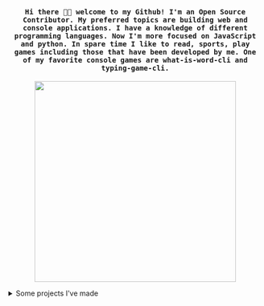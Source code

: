 <h4 align="center"><samp> Hi there 👋🏾  welcome to my Github! I'm an Open Source Contributor. My preferred topics are building web and console  applications. I have a knowledge of different programming languages. Now I'm more focused on JavaScript and python. In spare time I like to read, sports, play games including those that have been developed by me. One of my favorite console games are what-is-word-cli and typing-game-cli.</samp></h4>

<p align="center">
  <img width="400" src="./media/what-is-word.gif">
</p>

<details>
  <summary>Some projects I've made</summary>

[![ReadMe Card](https://github-readme-stats.vercel.app/api/pin/?username=akgondber&repo=typing-game-cli)](https://github.com/akgondber/typing-game-cli)
[![ReadMe Card](https://github-readme-stats.vercel.app/api/pin/?username=akgondber&repo=npm-check-extras)](https://github.com/akgondber/npm-check-extras)
[![ReadMe Card](https://github-readme-stats.vercel.app/api/pin/?username=akgondber&repo=git-booster-cli)](https://github.com/akgondber/git-booster-cli)
[![ReadMe Card](https://github-readme-stats.vercel.app/api/pin/?username=akgondber&repo=what-is-word-cli)](https://github.com/akgondber/what-is-word-cli)
[![ReadMe Card](https://github-readme-stats.vercel.app/api/pin/?username=akgondber&repo=word-snatchers-cli)](https://github.com/akgondber/word-snatchers-cli)
[![ReadMe Card](https://github-readme-stats.vercel.app/api/pin/?username=akgondber&repo=commands-manager)](https://github.com/akgondber/commands-manager)
[![ReadMe Card](https://github-readme-stats.vercel.app/api/pin/?username=akgondber&repo=spinner-memory-game-cli)](https://github.com/akgondber/spinner-memory-game-cli)
</details>

